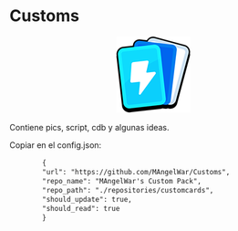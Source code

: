 # Customs
<p align="center">
	<img src="./Icon_Cards.Png" alt="Multirole logo"/>
</p>

Contiene pics, script, cdb y algunas ideas.


Copiar en el config.json:


```
		{
		"url": "https://github.com/MAngelWar/Customs",
		"repo_name": "MAngelWar's Custom Pack",
		"repo_path": "./repositories/customcards",
		"should_update": true,
		"should_read": true
		}
```

